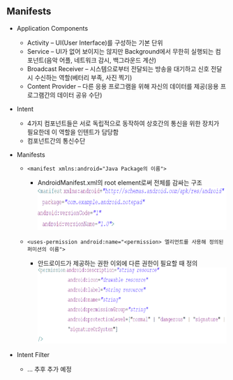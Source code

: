 ## **Manifests**
 - Application Components
	 - Activity
	 	 – UI(User Interface)를 구성하는 기본 단위
	 - Service
	 	 – UI가 없어 보이지는 않지만 Background에서 무한히 실행되는 컴포넌트(음악 어플, 네트워크 감시, 백그라운드 계산)
	 - Broadcast Receiver
	 	 – 시스템으로부터 전달되는 방송을 대기하고 신호 전달시 수신하는 역할(베터리 부족, 사진 찍기)
	 - Content Provider
	 	 – 다른 응용 프로그램을 위해 자신의 데이터를 제공(응용 프로그램간의 데이터 공유 수단)
 - Intent
	 - 4가지 컴포넌트들은 서로 독립적으로 동작하여 상호간의 통신을 위한 장치가 필요한데 이 역할을 인텐트가 담당함
	 - 컴포넌트간의 통신수단

 - Manifests
	 - `<manifest xmlns:android="Java Package의 이름">`
	 	- AndroidManifest.xml의 root element로써 전체를 감싸는 구조
<img width="700" height="100" src="../image/Manifests_1.png"></img>

	 - `<uses-permission android:name="<permission> 엘리먼트를 사용해 정의된 퍼미션의 이름">`
		 - 안드로이드가 제공하는 권한 이외에 다른 권한이 필요할 때 정의
<img width="700" height="175" src="../image/Manifests_2.png"></img>

 - Intent Filter
	 - ... 추후 추가 예정